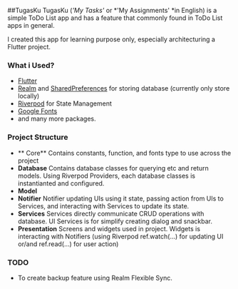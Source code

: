 ##TugasKu
TugasKu (*'My Tasks'* or *'My Assignments' *in English) is a simple ToDo List app and has a feature that commonly found in ToDo List apps in general. 

I created this app for learning purpose only, especially architecturing a Flutter project.

### What i Used?
- [Flutter](https://flutter.dev/ "Flutter")
- [Realm](https://pub.dev/packages/realm "Realm") and [SharedPreferences](https://pub.dev/packages/shared_preferences "SharedPreferences") for storing database (currently only store locally)
- [Riverpod](https://riverpod.dev/ "Riverpod") for State Management
- [Google Fonts](https://pub.dev/packages/google_fonts "Google Fonts")
- and many more packages.

### Project Structure
- ** Core**
Contains constants, function, and fonts type to use across the project
- **Database**
Contains database classes for querying etc and return models. Using Riverpod Providers, each database classes is instantianted and configured.
- **Model**
- **Notifier**
Notifier updating UIs using it state, passing action from UIs to Services, and interacting with Services to update its state.
- **Services**
Services directly communicate CRUD operations with database.
UI Services is for simplify creating dialog and snackbar.
- **Presentation**
Screens and widgets used in project. Widgets is interacting with Notifiers (using Riverpod ref.watch(...) for updating UI or/and ref.read(...) for user action)

### TODO
- To create backup feature using Realm Flexible Sync.